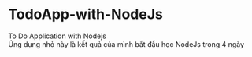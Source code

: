 # TodoApp-with-NodeJs
To Do Application with Nodejs </br>
Ứng dụng nhỏ này là kết quả của mình bắt đầu học NodeJs trong 4 ngày
